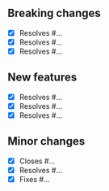 ## Breaking changes

- [x] Resolves #...
- [x] Resolves #...
- [x] Resolves #...

## New features

- [x] Resolves #...
- [x] Resolves #...
- [x] Resolves #...

## Minor changes

- [x] Closes #...
- [x] Resolves #...
- [x] Fixes #...